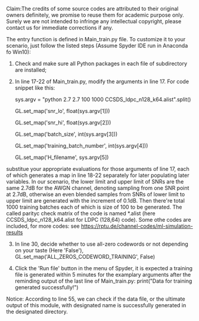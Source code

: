 Claim:The credits of some source codes are attributed to their original owners definitely, we promise to  reuse them for academic purpose only. 
       Surely we are not intended to infringe any intellectual copyright, please contact us for immediate corrections if any. 
       
The entry function is defined in Main_train.py file. To customize it to your scenario, just follow the listed steps 
(Assume Spyder IDE run in Anaconda fo Win10):
1) Check and make sure all Python packages in each file of subdirectory are installed; 
2) In line 17-22 of Main_train.py, modify the arguments in line 17. For code snippet like this:
   
    sys.argv = "python 2.7 2.7 100 1000 CCSDS_ldpc_n128_k64.alist".split()
   
    GL.set_map('snr_lo', float(sys.argv[1]))
   
    GL.set_map('snr_hi', float(sys.argv[2]))
   
    GL.set_map('batch_size', int(sys.argv[3]))
   
    GL.set_map('training_batch_number', int(sys.argv[4]))
   
    GL.set_map('H_filename', sys.argv[5])
   
substitue your appropriate evaluations for those arguments of line 17, each of which generates a map in line 18-22 separately
for later populating later variables.
In our scenario, the lower limit and upper limit of SNRs are the same 2.7dB for the AWGN channel, denoting sampling from one
SNR point at 2.7dB, otherwise an even blended samples from SNRs of lower limit to upper limit are generated with the increment of
0.1dB. Then there're total 1000 training batches  each of which is size of 100 to be generated. The called parityc
check matrix of the code is named *.alist (here CCSDS_ldpc_n128_k64.alist for LDPC (128,64) code). Some othe codes are included,
for more codes: see https://rptu.de/channel-codes/ml-simulation-results

3) In line 30, decide whether to use all-zero codewords or not depending on your taste (Here 'False'),
   GL.set_map('ALL_ZEROS_CODEWORD_TRAINING', False)
   
4) Click the 'Run file' button in the menu of Spyder, it is expected a training file is generated  within 5 minutes for the
    examplary arguments after the reminding output of the last line of Main_train.py:
            print("Data for training generated successfully!")
   
Notice: According to line 55, we can check if the data file, or the ultimate output of this module,
with designated name is successfully generated in the designated directory.
